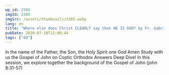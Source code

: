 ```yaml
---
wp_id: 2303
imgId: 2305
imgSrc: /assets/thumbnails/2305.webp
lang: en
title: "Where else does Christ CLEARLY say that HE IS GOD? by Fr. Gabriel Wissa"
pubDate: 2020-07-10T12:00:44
tags: ["dd"]
---
```


<!-- page: 6 -->

<p>In the name of the Father, the Son, the Holy Spirit one God Amen Study with us the Gospel of John on Coptic Orthodox Answers Deep Dive! In this session, we explore together the background of the Gospel of John (john 8:31-57)</p>
<p>&nbsp;</p>
